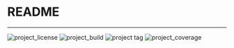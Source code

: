 # README
---

![project_license](https://badgen.net/badge/license/gpl3/green?icon=github)
![project_build](https://img.shields.io/github/actions/workflow/status/onsokumaru/python_actions_demo/main-action.yml?logo=docker&logoColor=white)
![project tag](https://img.shields.io/github/v/tag/onsokumaru/python_actions_demo?logo=python&logoColor=white)
![project_coverage](https://img.shields.io/codecov/c/github/onsokumaru/python_actions_demo/main?logo=codecov&logoColor=white)

